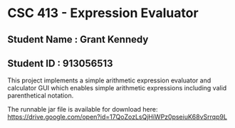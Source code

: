 # CSC 413 - Expression Evaluator

## Student Name  : Grant Kennedy

## Student ID    : 913056513

This project implements a simple arithmetic expression evaluator and calculator GUI 
which enables simple arithmetic expressions including valid parenthetical notation.

The runnable jar file is available for download here: 
https://drive.google.com/open?id=17QoZozLsQjHiWPz0pseiuK68vSrrqp9L

